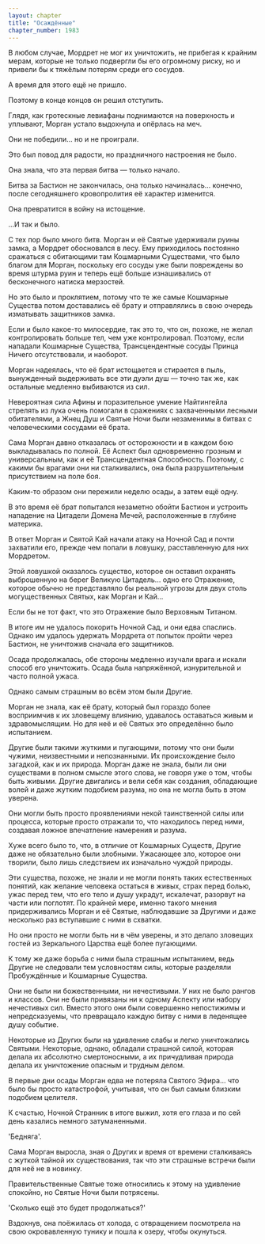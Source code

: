 ```yaml
---
layout: chapter
title: "Осаждённые"
chapter_number: 1983
---
```




В любом случае, Мордрет не мог их уничтожить, не прибегая к крайним мерам, которые не только подвергли бы его огромному риску, но и привели бы к тяжёлым потерям среди его сосудов.

А время для этого ещё не пришло.

Поэтому в конце концов он решил отступить.

Глядя, как гротескные левиафаны поднимаются на поверхность и уплывают, Морган устало выдохнула и опёрлась на меч.

Они не победили... но и не проиграли.

Это был повод для радости, но праздничного настроения не было.

Она знала, что эта первая битва — только начало.

Битва за Бастион не закончилась, она только начиналась... конечно, после сегодняшнего кровопролития её характер изменится.

Она превратится в войну на истощение.

...И так и было.

С тех пор было много битв. Морган и её Святые удерживали руины замка, а Мордрет обосновался в лесу. Ему приходилось постоянно сражаться с обитающими там Кошмарными Существами, что было благом для Морган, поскольку его сосуды уже были повреждены во время штурма руин и теперь ещё больше изнашивались от бесконечного натиска мерзостей.

Но это было и проклятием, потому что те же самые Кошмарные Существа потом доставались её брату и отправлялись в свою очередь изматывать защитников замка.

Если и было какое-то милосердие, так это то, что он, похоже, не желал контролировать больше тел, чем уже контролировал. Поэтому, если нападали Кошмарные Существа, Трансцендентные сосуды Принца Ничего отсутствовали, и наоборот.

Морган надеялась, что её брат истощается и стирается в пыль, вынужденный выдерживать все эти дуэли душ — точно так же, как остальные медленно выбиваются из сил.

Невероятная сила Афины и поразительное умение Найтингейла стрелять из лука очень помогали в сражениях с захваченными лесными обитателями, а Жнец Душ и Святые Ночи были незаменимы в битвах с человеческими сосудами её брата.

Сама Морган давно отказалась от осторожности и в каждом бою выкладывалась по полной. Её Аспект был одновременно грозным и универсальным, как и её Трансцендентная Способность. Поэтому, с какими бы врагами они ни сталкивались, она была разрушительным присутствием на поле боя.

Каким-то образом они пережили неделю осады, а затем ещё одну.

В это время её брат попытался незаметно обойти Бастион и устроить нападение на Цитадели Домена Мечей, расположенные в глубине материка.

В ответ Морган и Святой Кай начали атаку на Ночной Сад и почти захватили его, прежде чем попали в ловушку, расставленную для них Мордретом.

Этой ловушкой оказалось существо, которое он оставил охранять выброшенную на берег Великую Цитадель... одно его Отражение, которое обычно не представляло бы реальной угрозы для двух столь могущественных Святых, как Морган и Кай...

Если бы не тот факт, что это Отражение было Верховным Титаном.

В итоге им не удалось покорить Ночной Сад, и они едва спаслись. Однако им удалось удержать Мордрета от попыток пройти через Бастион, не уничтожив сначала его защитников.

Осада продолжалась, обе стороны медленно изучали врага и искали способ его уничтожить. Осада была напряжённой, изнурительной и часто полной ужаса.

Однако самым страшным во всём этом были Другие.

Морган не знала, как её брату, который был гораздо более восприимчив к их зловещему влиянию, удавалось оставаться живым и здравомыслящим. Но для неё и её Святых это определённо было испытанием.

Другие были такими жуткими и пугающими, потому что они были чужими, неизвестными и непознанными. Их происхождение было загадкой, как и их природа. Морган даже не знала, были ли они существами в полном смысле этого слова, не говоря уже о том, чтобы быть живыми. Другие двигались и вели себя как создания, обладающие волей и даже жутким подобием разума, но она не могла быть в этом уверена.

Они могли быть просто проявлениями некой таинственной силы или процесса, которые просто отражали то, что находилось перед ними, создавая ложное впечатление намерения и разума.

Хуже всего было то, что, в отличие от Кошмарных Существ, Другие даже не обязательно были злобными. Ужасающее зло, которое они творили, было лишь следствием их изначально чуждой природы.

Эти существа, похоже, не знали и не могли понять таких естественных понятий, как желание человека остаться в живых, страх перед болью, ужас перед тем, что его тело и душу украдут, искалечат, разорвут на части или поглотят. По крайней мере, именно такого мнения придерживались Морган и её Святые, наблюдавшие за Другими и даже несколько раз вступавшие с ними в схватки.

Но они просто не могли быть ни в чём уверены, и это делало зловещих гостей из Зеркального Царства ещё более пугающими.

К тому же даже борьба с ними была страшным испытанием, ведь Другие не следовали тем условностям силы, которые разделяли Пробуждённые и Кошмарные Существа.

Они не были ни божественными, ни нечестивыми. У них не было рангов и классов. Они не были привязаны ни к одному Аспекту или набору нечестивых сил. Вместо этого они были совершенно непостижимы и непредсказуемы, что превращало каждую битву с ними в леденящее душу событие.

Некоторые из Других были на удивление слабы и легко уничтожались Святыми. Некоторые, однако, обладали страшной силой, которая делала их абсолютно смертоносными, а их причудливая природа делала их уничтожение опасным и трудным делом.

В первые дни осады Морган едва не потеряла Святого Эфира... что было бы просто катастрофой, учитывая, что он был самым близким подобием целителя.

К счастью, Ночной Странник в итоге выжил, хотя его глаза и по сей день казались немного затуманенными.

'Бедняга'.

Сама Морган выросла, зная о Других и время от времени сталкиваясь с жуткой тайной их существования, так что эти страшные встречи были для неё не в новинку.

Правительственные Святые тоже относились к этому на удивление спокойно, но Святые Ночи были потрясены.

'Сколько ещё это будет продолжаться?'

Вздохнув, она поёжилась от холода, с отвращением посмотрела на свою окровавленную тунику и пошла к озеру, чтобы окунуться.

